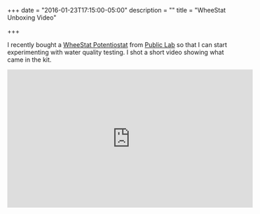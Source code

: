 +++
date = "2016-01-23T17:15:00-05:00"
description = ""
title = "WheeStat Unboxing Video"

+++

I recently bought a [WheeStat Potentiostat](publiclab.myshopify.com/products/wheestat-potentiostat) from [Public Lab](https://publiclab.org/) so that I can start experimenting with water quality testing. I shot a short video showing what came in the kit.

<iframe width="560" height="315" src="https://www.youtube.com/embed/UJryW3vqBDU" frameborder="0" allowfullscreen></iframe>
